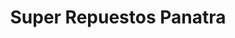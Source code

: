 ---
title: "Super Repuestos Panatra"
url: /guapiles/super-repuestos-panatra/
shop: piezas de automóviles
---